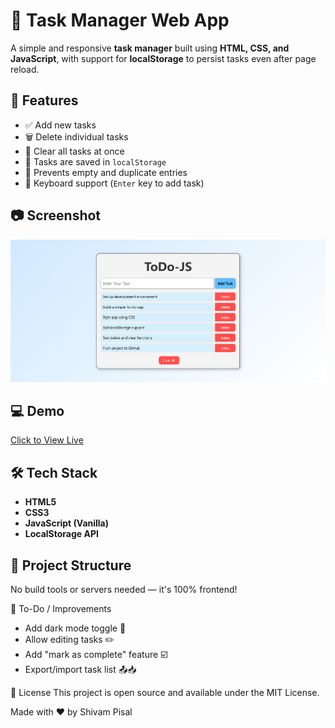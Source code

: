 # 📝 Task Manager Web App

A simple and responsive **task manager** built using **HTML, CSS, and JavaScript**, with support for **localStorage** to persist tasks even after page reload.

## 🚀 Features

- ✅ Add new tasks
- 🗑️ Delete individual tasks
- 🧹 Clear all tasks at once
- 💾 Tasks are saved in `localStorage`
- 🚫 Prevents empty and duplicate entries
- 🎯 Keyboard support (`Enter` key to add task)

## 📷 Screenshot

![Screenshot](screenshot.png) <!-- Replace with your actual screenshot file -->

## 💻 Demo

[Click to View Live](#) <!-- Add GitHub Pages or Netlify link here if deployed -->

## 🛠️ Tech Stack

- **HTML5**
- **CSS3**
- **JavaScript (Vanilla)**
- **LocalStorage API**

## 📂 Project Structure

No build tools or servers needed — it's 100% frontend!

🌟 To-Do / Improvements
 - Add dark mode toggle 🌙
 - Allow editing tasks ✏️
 - Add "mark as complete" feature ☑️
 - Export/import task list 📤📥

📄 License
This project is open source and available under the MIT License.

Made with ❤️ by Shivam Pisal
